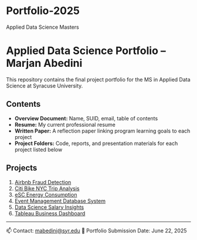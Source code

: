 # Portfolio-2025
Applied Data Science Masters
# Applied Data Science Portfolio – Marjan Abedini

This repository contains the final project portfolio for the MS in Applied Data Science at Syracuse University.

## Contents

- **Overview Document:** Name, SUID, email, table of contents  
- **Resume:** My current professional resume  
- **Written Paper:** A reflection paper linking program learning goals to each project  
- **Project Folders:** Code, reports, and presentation materials for each project listed below

## Projects

1. [Airbnb Fraud Detection](projects/airbnb-fraud-detection/)
2. [Citi Bike NYC Trip Analysis](projects/citi-bike-nyc-analysis/)
3. [eSC Energy Consumption](projects/esc-energy-consumption/)
4. [Event Management Database System](projects/event-management-db/)
5. [Data Science Salary Insights](projects/data-science-salary-insights/)
6. [Tableau Business Dashboard](projects/tableau-business-dashboard/)

---

📫 Contact: mabedini@syr.edu 
🧠 Portfolio Submission Date: June 22, 2025
